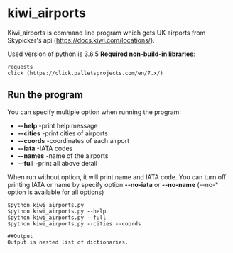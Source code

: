 # kiwi_airports
Kiwi_airports is command line program which gets UK airports from Skypicker's api (https://docs.kiwi.com/locations/).

Used version of python is 3.6.5
**Required non-build-in libraries**:
```
requests
click (https://click.palletsprojects.com/en/7.x/)
```

## Run the program
You can specify multiple option when running the program:
- **--help** -print help message
- **--cities** -print cities of airports
- **--coords** -coordinates of each airport
- **--iata** -IATA codes
- **--names** -name of the airports
- **--full** -print all above detail

When run without option, it will print name and IATA code.
You can turn off printing IATA or name by specify option **--no-iata** or **--no-name** (--no-* option is available for all options)

```
$python kiwi_airports.py
$python kiwi_airports.py --help
$python kiwi_airports.py --full
$python kiwi_airports.py --cities --coords

##Output
Output is nested list of dictionaries.
